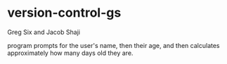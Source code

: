 # version-control-gs
Greg Six and Jacob Shaji

program prompts for the user's name, then their age, and then calculates approximately how many days old they are.
